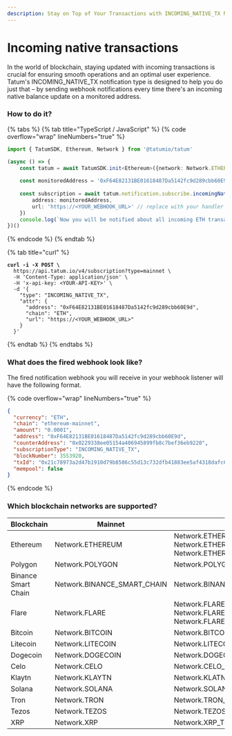 ```yaml
---
description: Stay on Top of Your Transactions with INCOMING_NATIVE_TX Notifications
---
```


# Incoming native transactions

In the world of blockchain, staying updated with incoming transactions is crucial for ensuring smooth operations and an optimal user experience. Tatum's INCOMING\_NATIVE\_TX notification type is designed to help you do just that – by sending webhook notifications every time there's an incoming native balance update on a monitored address.

### How to do it?

{% tabs %}
{% tab title="TypeScript / JavaScript" %}
{% code overflow="wrap" lineNumbers="true" %}
```typescript
import { TatumSDK, Ethereum, Network } from '@tatumio/tatum'

(async () => {
    const tatum = await TatumSDK.init<Ethereum>({network: Network.ETHEREUM})
    
    const monitoredAddress = '0xF64E82131BE01618487Da5142fc9d289cbb60E9d'
    
    const subscription = await tatum.notification.subscribe.incomingNativeTx({
        address: monitoredAddress,
        url: 'https://<YOUR_WEBHOOK_URL>' // replace with your handler URL
    })
    console.log(`Now you will be notified about all incoming ETH transactions on ${monitoredAddress}`)
})()
```
{% endcode %}
{% endtab %}

{% tab title="curl" %}
<pre class="language-bash" data-overflow="wrap" data-line-numbers><code class="lang-bash"><strong>curl -i -X POST \
</strong>  https://api.tatum.io/v4/subscription?type=mainnet \
  -H 'Content-Type: application/json' \
  -H 'x-api-key: &#x3C;YOUR-API-KEY>' \
  -d '{
    "type": "INCOMING_NATIVE_TX",
    "attr": {
      "address": "0xF64E82131BE01618487Da5142fc9d289cbb60E9d",
      "chain": "ETH",
      "url": "https://&#x3C;YOUR_WEBHOOK_URL>"
    }
  }'
</code></pre>
{% endtab %}
{% endtabs %}

### What does the fired webhook look like?

The fired notification webhook you will receive in your webhook listener will have the following format.

{% code overflow="wrap" lineNumbers="true" %}
```json
{
  "currency": "ETH",
  "chain": "ethereum-mainnet",
  "amount": "0.0001",
  "address": "0xF64E82131BE01618487Da5142fc9d289cbb60E9d",
  "counterAddress": "0x0229338ee05154a406945899fb8c7bef36eb9220",
  "subscriptionType": "INCOMING_NATIVE_TX",
  "blockNumber": 3553920,
  "txId": "0x21c78973a2d47b1910d79b8586c55d13c732dfb41883ee5af4318dafc66a0db9",
  "mempool": false
}
```
{% endcode %}

### Which blockchain networks are supported?

| Blockchain          | Mainnet                       | Testnet                                                                        |
| ------------------- | ----------------------------- | ------------------------------------------------------------------------------ |
| Ethereum            | Network.ETHEREUM              | Network.ETHEREUM\_SEPOLIA, Network.ETHEREUM\_GOERLI, Network.ETHEREUM\_HOLESKY |
| Polygon             | Network.POLYGON               | Network.POLYGON\_MUMBAI                                                        |
| Binance Smart Chain | Network.BINANCE\_SMART\_CHAIN | Network.BINANCE\_SMART\_CHAIN\_TESTNET                                         |
| Flare               | Network.FLARE                 | Network.FLARE\_COSTON, Network.FLARE\_COSTON\_2, Network.FLARE\_SONGBIRD       |
| Bitcoin             | Network.BITCOIN               | Network.BITCOIN\_TESTNET                                                       |
| Litecoin            | Network.LITECOIN              | Network.LITECOIN\_TESTNET                                                      |
| Dogecoin            | Network.DOGECOIN              | Network.DOGECOIN\_TESTNET                                                      |
| Celo                | Network.CELO                  | Network.CELO\_ALFAJORES                                                        |
| Klaytn              | Network.KLAYTN                | Network.KLATN\_BAOBAB                                                          |
| Solana              | Network.SOLANA                | Network.SOLANA\_DEVNET                                                         |
| Tron                | Network.TRON                  | Network.TRON\_SHASTA                                                           |
| Tezos               | Network.TEZOS                 | Network.TEZOS\_TESTNET                                                         |
| XRP                 | Network.XRP                   | Network.XRP\_TESTNET                                                           |

